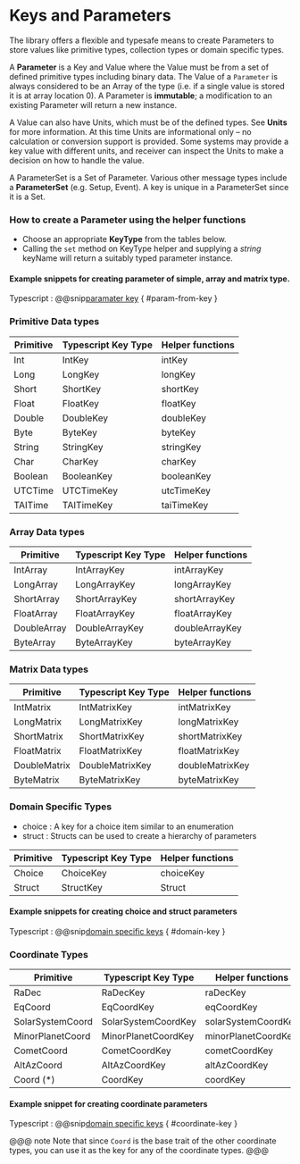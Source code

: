 # Keys and Parameters

The library offers a flexible and typesafe means to create Parameters to store values like primitive types, collection types or domain specific types.

A **Parameter** is a Key and Value where the Value must be from a set of defined primitive types including binary data. The Value of a `Parameter` is always considered to be an Array of the type (i.e. if a single value is stored it is at array location 0). A Parameter is **immutable**; a modification to an existing Parameter will return a new instance.

A Value can also have Units, which must be of the defined types. See **Units** for more information. At this time Units are informational only – no calculation or conversion support is provided. Some systems may provide a key value with different units, and receiver can inspect the Units to make a decision on how to handle the value.

A ParameterSet is a Set of Parameter. Various other message types include a **ParameterSet** (e.g. Setup, Event). A key is unique in a ParameterSet since it is a Set.

### How to create a Parameter using the helper functions

- Choose an appropriate **KeyType** from the tables below.
- Calling the `set` method on KeyType helper and supplying a *string* keyName will return a suitably typed parameter instance.

#### Example snippets for creating parameter of simple, array and matrix type.

Typescript
:   @@snip[paramater key](../../../../example/src/documentation/params/ParameterExample.ts) { #param-from-key }


### Primitive Data types

| Primitive | Typescript Key Type | Helper functions |
| --------- | ------------------- | ---------------- |
| Int       | IntKey              | intKey           |
| Long      | LongKey             | longKey          |
| Short     | ShortKey            | shortKey         |
| Float     | FloatKey            | floatKey          |
| Double    | DoubleKey           | doubleKey        |
| Byte      | ByteKey             | byteKey          |
| String    | StringKey           | stringKey        |
| Char      | CharKey             | charKey          |
| Boolean   | BooleanKey          | booleanKey       |
| UTCTime   | UTCTimeKey          | utcTimeKey       |
| TAITime   | TAITimeKey          | taiTimeKey       |

### Array Data types

| Primitive      | Typescript Key Type      | Helper functions      |
| -------------- | ------------------------ | --------------------- |
| IntArray       | IntArrayKey              | intArrayKey           |
| LongArray      | LongArrayKey             | longArrayKey          |
| ShortArray     | ShortArrayKey            | shortArrayKey         |
| FloatArray     | FloatArrayKey            | floatArrayKey          |
| DoubleArray    | DoubleArrayKey           | doubleArrayKey        |
| ByteArray      | ByteArrayKey             | byteArrayKey          |

### Matrix Data types

| Primitive      | Typescript Key Type      | Helper functions      |
| -------------- | ------------------------ | --------------------- |
| IntMatrix      | IntMatrixKey             | intMatrixKey          |
| LongMatrix     | LongMatrixKey            | longMatrixKey         |
| ShortMatrix    | ShortMatrixKey           | shortMatrixKey        |
| FloatMatrix    | FloatMatrixKey           | floatMatrixKey         |
| DoubleMatrix   | DoubleMatrixKey          | doubleMatrixKey       |
| ByteMatrix     | ByteMatrixKey            | byteMatrixKey         |

### Domain Specific Types

- choice : A key for a choice item similar to an enumeration
- struct : Structs can be used to create a hierarchy of parameters

| Primitive    | Typescript Key Type  | Helper functions    |
| ------------ | -------------------- | ------------------- |
| Choice       | ChoiceKey            | choiceKey           |
| Struct       | StructKey            | Struct              |

#### Example snippets for creating choice and struct parameters

Typescript
:   @@snip[domain specific keys](../../../../example/src/documentation/params/ParameterExample.ts) { #domain-key }


### Coordinate Types

| Primitive          | Typescript Key Type  | Helper functions    |
| ------------------ | -------------------- | ------------------- |
| RaDec              |  RaDecKey            | raDecKey            |
| EqCoord            |  EqCoordKey          | eqCoordKey          |
| SolarSystemCoord   |  SolarSystemCoordKey | solarSystemCoordKey |
| MinorPlanetCoord   |  MinorPlanetCoordKey | minorPlanetCoordKey |
| CometCoord         |  CometCoordKey       | cometCoordKey       |
| AltAzCoord         |  AltAzCoordKey       | altAzCoordKey       |
| Coord (*)          |  CoordKey            | coordKey            |

#### Example snippet for creating coordinate parameters

Typescript
:   @@snip[domain specific keys](../../../../example/src/documentation/params/ParameterExample.ts) { #coordinate-key }

@@@ note
Note that since `Coord` is the base trait of the other coordinate types, you can use it as the key for any of the coordinate types.
@@@
